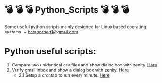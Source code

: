 # 				:bomb: :bomb: :bomb: Python_Scripts :bomb: :bomb: :bomb:
Some useful python scripts mainly designed for Linux based operating systems.
~ botanorbert1@gmail.com

# Python useful scripts:

1. Compare two unidentical csv files and show dialog box with zenity. [Here](compare_two_csv_files.py)
2. Verify gmail inbox and show a dialog box with zenity. [Here](verify_gmail.py)
	- 2.1 Setup a crontab to run every minute. [Here](verify_gmail_crontab)
